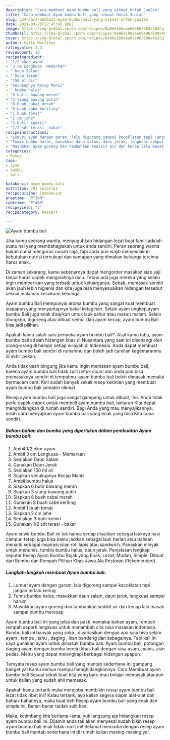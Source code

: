 ```yaml
---
description: "Cara membuat Ayam bumbu bali yang nikmat Untuk Jualan"
title: "Cara membuat Ayam bumbu bali yang nikmat Untuk Jualan"
slug: 524-cara-membuat-ayam-bumbu-bali-yang-nikmat-untuk-jualan
date: 2021-03-20T12:47:45.998Z
image: https://img-global.cpcdn.com/recipes/0a06e1b0aae69e00/680x482cq70/ayam-bumbu-bali-foto-resep-utama.jpg
thumbnail: https://img-global.cpcdn.com/recipes/0a06e1b0aae69e00/680x482cq70/ayam-bumbu-bali-foto-resep-utama.jpg
cover: https://img-global.cpcdn.com/recipes/0a06e1b0aae69e00/680x482cq70/ayam-bumbu-bali-foto-resep-utama.jpg
author: Sally Martinez
ratingvalue: 3.3
reviewcount: 10
recipeingredient:
- "1/2 ekor ayam"
- "3 cm Lengkuas  Memarkan"
- " Daun Salam"
- " Daun Jeruk"
- "150 ml air"
- "secukupnya Kecap Manis"
- " bumbu halus"
- "6 butir bawang merah"
- "3 siung bawang putih"
- "8 buah cabai merah"
- "8 buah cabe keriting"
- "1 buah tomat"
- "2 cm jahe"
- "3 butir kemiri"
- "1/2 sdt terasi  bakar"
recipeinstructions:
- "Lumuri ayam dengan garam, lalu digoreng sampai kecoklatan tapi jangan terlalu kering"
- "Tumis bumbu halus, masukkan daun salam, daun jeruk, lengkuas sampai harum"
- "Masukkan ayam goreng dan tambahkan sedikit air dan kecap lalu masak sampai bumbu meresap"
categories:
- Resep
tags:
- ayam
- bumbu
- bali

katakunci: ayam bumbu bali 
nutrition: 291 calories
recipecuisine: Indonesian
preptime: "PT38M"
cooktime: "PT46M"
recipeyield: "3"
recipecategory: Dessert

---
```



![Ayam bumbu bali](https://img-global.cpcdn.com/recipes/0a06e1b0aae69e00/680x482cq70/ayam-bumbu-bali-foto-resep-utama.jpg)

Jika kamu seorang wanita, menyuguhkan hidangan lezat buat famili adalah suatu hal yang membahagiakan untuk anda sendiri. Peran seorang  wanita bukan cuma mengurus rumah saja, tapi anda pun wajib menyediakan kebutuhan nutrisi tercukupi dan santapan yang dimakan keluarga tercinta harus enak.

Di zaman  sekarang, kamu sebenarnya dapat mengorder masakan siap saji tanpa harus capek mengolahnya dulu. Tetapi ada juga mereka yang selalu ingin memberikan yang terbaik untuk keluarganya. Sebab, memasak sendiri akan jauh lebih higienis dan kita juga bisa menyesuaikan hidangan tersebut sesuai makanan kesukaan keluarga. 

Ayam bumbu Bali mempunyai aroma bumbu yang sangat kuat membuat siapapun yang menyantapnya bakal ketagihan. Selain ayam ungkep,ayam bumbu Bali juga enak disajikan untuk lauk sahur atau makan malam. Selain diungkep, digoreng atau dibuat semur dan ayam kecap, ayam bumbu Bali bisa jadi pilihan.

Apakah kamu salah satu penyuka ayam bumbu bali?. Asal kamu tahu, ayam bumbu bali adalah hidangan khas di Nusantara yang saat ini disenangi oleh orang-orang di hampir setiap wilayah di Indonesia. Anda dapat membuat ayam bumbu bali sendiri di rumahmu dan boleh jadi camilan kegemaranmu di akhir pekan.

Anda tidak usah bingung jika kamu ingin memakan ayam bumbu bali, karena ayam bumbu bali tidak sulit untuk dicari dan anda pun bisa memasaknya sendiri di tempatmu. ayam bumbu bali boleh dimasak memalui bermacam cara. Kini sudah banyak sekali resep kekinian yang membuat ayam bumbu bali semakin nikmat.

Resep ayam bumbu bali juga sangat gampang untuk dibuat, lho. Anda tidak perlu capek-capek untuk membeli ayam bumbu bali, lantaran Kita dapat menghidangkan di rumah sendiri. Bagi Anda yang mau menyajikannya, inilah cara menyajikan ayam bumbu bali yang enak yang bisa Kita coba sendiri.

<!--inarticleads1-->

##### Bahan-bahan dan bumbu yang diperlukan dalam pembuatan Ayam bumbu bali:

1. Ambil 1/2 ekor ayam
1. Ambil 3 cm Lengkuas - Memarkan
1. Sediakan  Daun Salam
1. Gunakan  Daun Jeruk
1. Sediakan 150 ml air
1. Siapkan secukupnya Kecap Manis
1. Ambil  bumbu halus
1. Siapkan 6 butir bawang merah
1. Siapkan 3 siung bawang putih
1. Siapkan 8 buah cabai merah
1. Gunakan 8 buah cabe keriting
1. Ambil 1 buah tomat
1. Siapkan 2 cm jahe
1. Sediakan 3 butir kemiri
1. Gunakan 1/2 sdt terasi - bakar


Ayam suwir bumbu Bali ini tak hanya sedap disajikan sebagai lauknya nasi campur, tetapi juga bisa kamu jadikan sebagai lauk harian atau bahkan menarik sebagai inspirasi isian roti lapis atau sandwich. Panaskan minyak untuk menumis, tumbis bumbu halus, daun jeruk. Penjelasan lengkap seputar Resep Ayam Bumbu Rujak yang Enak, Lezat, Mudah, Simple. Dibuat dari Bumbu dan Rempah Pilihan Khas Jawa Ala Restoran (Rekomended). 

<!--inarticleads2-->

##### Langkah-langkah membuat Ayam bumbu bali:

1. Lumuri ayam dengan garam, lalu digoreng sampai kecoklatan tapi jangan terlalu kering
1. Tumis bumbu halus, masukkan daun salam, daun jeruk, lengkuas sampai harum
1. Masukkan ayam goreng dan tambahkan sedikit air dan kecap lalu masak sampai bumbu meresap


Ayam bumbu bali ini yang jelas dan pasti memakai bahan ayam, rempah rempah seperti lengkuas untuk menambah cita rasa masakan indonesia. Bumbu bali ini banyak yang suka , divariasikan dengan apa saja bisa selain ayam , tempe , tahu , daging , ikan bandeng dan sebagainya. Tapi kali ini saya gunakan ayam untuk dimasak bumbu bali. Ayam bumbu bali, potongan daging ayam dengan bumbu berciri khas bali dengan rasa asam, manis, asin pedas. Menu yang dapat melengkapi berbagai hidangan apapun. 

Ternyata resep ayam bumbu bali yang mantab sederhana ini gampang banget ya! Kamu semua mampu menghidangkannya. Cara Membuat ayam bumbu bali Sesuai sekali buat kita yang baru mau belajar memasak ataupun untuk kalian yang sudah ahli memasak.

Apakah kamu tertarik mulai mencoba membikin resep ayam bumbu bali lezat tidak ribet ini? Kalau tertarik, ayo kalian segera siapin alat-alat dan bahan-bahannya, maka buat deh Resep ayam bumbu bali yang enak dan simple ini. Benar-benar taidak sulit kan. 

Maka, ketimbang kita berlama-lama, yuk langsung aja hidangkan resep ayam bumbu bali ini. Dijamin anda tak akan menyesal sudah bikin resep ayam bumbu bali enak tidak rumit ini! Selamat mencoba dengan resep ayam bumbu bali mantab sederhana ini di rumah kalian masing-masing,ya!.

